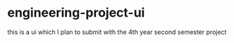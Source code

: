 # engineering-project-ui
this is a ui which I plan to submit with the 4th year second semester project
